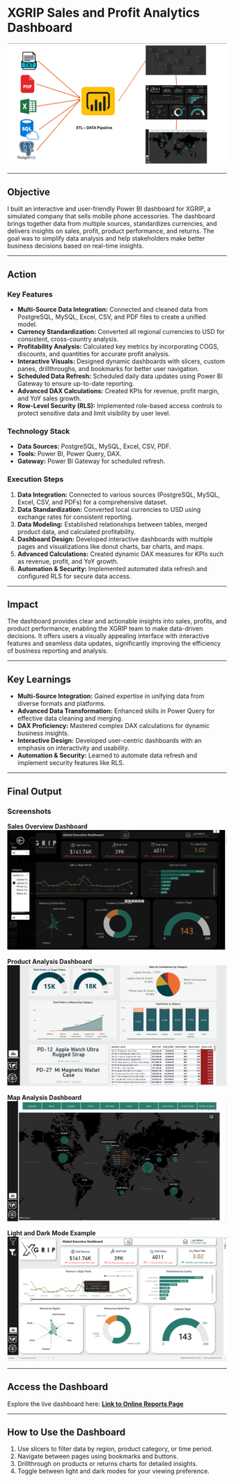 # **XGRIP Sales and Profit Analytics Dashboard**

![](https://github.com/RyanLi11/XGRIP-EXECUTIVE-DASHBOARD/blob/main/Screenshot%202025-07-18%20165935.png)

---

## **Objective**  
I built an interactive and user-friendly Power BI dashboard for XGRIP, a simulated company that sells mobile phone accessories. The dashboard brings together data from multiple sources, standardizes currencies, and delivers insights on sales, profit, product performance, and returns. The goal was to simplify data analysis and help stakeholders make better business decisions based on real-time insights.

---

## **Action**  

### **Key Features**  
- **Multi-Source Data Integration:** Connected and cleaned data from PostgreSQL, MySQL, Excel, CSV, and PDF files to create a unified model.  
- **Currency Standardization:** Converted all regional currencies to USD for consistent, cross-country analysis.
- **Profitability Analysis:** Calculated key metrics by incorporating COGS, discounts, and quantities for accurate profit analysis.  
- **Interactive Visuals:** Designed dynamic dashboards with slicers, custom panes, drillthroughs, and bookmarks for better user navigation.
- **Scheduled Data Refresh:**  Scheduled daily data updates using Power BI Gateway to ensure up-to-date reporting.
- **Advanced DAX Calculations:** Created KPIs for revenue, profit margin, and YoY sales growth.  
- **Row-Level Security (RLS):** Implemented role-based access controls to protect sensitive data and limit visibility by user level.

### **Technology Stack**  
- **Data Sources:** PostgreSQL, MySQL, Excel, CSV, PDF.  
- **Tools:** Power BI, Power Query, DAX.  
- **Gateway:** Power BI Gateway for scheduled refresh.

### **Execution Steps**  

1. **Data Integration:** Connected to various sources (PostgreSQL, MySQL, Excel, CSV, and PDFs) for a comprehensive dataset.  
2. **Data Standardization:** Converted local currencies to USD using exchange rates for consistent reporting.  
3. **Data Modeling:** Established relationships between tables, merged product data, and calculated profitability.  
4. **Dashboard Design:** Developed interactive dashboards with multiple pages and visualizations like donut charts, bar charts, and maps.  
5. **Advanced Calculations:** Created dynamic DAX measures for KPIs such as revenue, profit, and YoY growth.  
6. **Automation & Security:** Implemented automated data refresh and configured RLS for secure data access.

---

## **Impact**  

The dashboard provides clear and actionable insights into sales, profits, and product performance, enabling the XGRIP team to make data-driven decisions. It offers users a visually appealing interface with interactive features and seamless data updates, significantly improving the efficiency of business reporting and analysis.

---

## **Key Learnings**  
- **Multi-Source Integration:** Gained expertise in unifying data from diverse formats and platforms.  
- **Advanced Data Transformation:** Enhanced skills in Power Query for effective data cleaning and merging.  
- **DAX Proficiency:** Mastered complex DAX calculations for dynamic business insights.  
- **Interactive Design:** Developed user-centric dashboards with an emphasis on interactivity and usability.  
- **Automation & Security:** Learned to automate data refresh and implement security features like RLS.

---

## **Final Output**  

### **Screenshots**  
**Sales Overview Dashboard**  
![Sales Overview](https://github.com/najirh/XGRIP-Power-BI-Executive-Dashboard/blob/main/dark%20dashboard.png)  

**Product Analysis Dashboard**  
![Product Analysis](https://github.com/najirh/XGRIP-Power-BI-Executive-Dashboard/blob/main/product.png)  

**Map Analysis Dashboard**  
![Map Analysis](https://github.com/najirh/XGRIP-Power-BI-Executive-Dashboard/blob/main/dark%20map.png)  

**Light and Dark Mode Example**  
![Light and Dark Mode](https://github.com/najirh/XGRIP-Power-BI-Executive-Dashboard/blob/main/light%20dashboard.png)

---

## **Access the Dashboard**  
Explore the live dashboard here: **[Link to Online Reports Page](https://app.powerbi.com/view?r=eyJrIjoiMDE5N2U2ZTAtZDA2Zi00MDgyLWI0MjMtZTlkYjc1ODc0MWVkIiwidCI6ImY3NDM5NmYzLTgwMTUtNGI3NC1iNDY4LWNkYTA0NTEzZDg0YyJ9)**  

---

## **How to Use the Dashboard**  
1. Use slicers to filter data by region, product category, or time period.  
2. Navigate between pages using bookmarks and buttons.  
3. Drillthrough on products or returns charts for detailed insights.  
4. Toggle between light and dark modes for your viewing preference.
